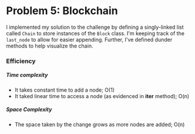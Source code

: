 # Problem 5: Blockchain

I implemented my solution to the challenge by defining a singly-linked list called `Chain` to store instances of the `Block` class. I'm keeping track of the `last_node` to allow for easier appending. Further, I've defined dunder methods to help visualize the chain.

### Efficiency

##### Time complexity

- It takes constant time to add a node; O(1)
- It taked linear time to access a node (as evidenced in **iter** method); O(n)

##### Space Complexity

- The space taken by the change grows as more nodes are added; O(n)
